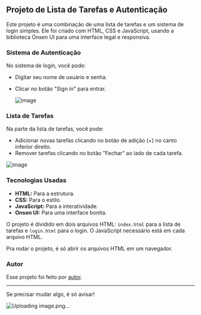 ## Projeto de Lista de Tarefas e Autenticação

Este projeto é uma combinação de uma lista de tarefas e um sistema de login simples. Ele foi criado com HTML, CSS e JavaScript, usando a biblioteca Onsen UI para uma interface legal e responsiva.

### Sistema de Autenticação

No sistema de login, você pode:

- Digitar seu nome de usuário e senha.
- Clicar no botão "Sign in" para entrar.

  ![image](https://github.com/HugoDevSouza/onsen_Ui/assets/91148255/da814235-eab2-4d55-b1c2-0078700a1d1d)




### Lista de Tarefas

Na parte da lista de tarefas, você pode:

- Adicionar novas tarefas clicando no botão de adição (+) no canto inferior direito.
- Remover tarefas clicando no botão "Fechar" ao lado de cada tarefa.

  
![image](https://github.com/HugoDevSouza/onsen_Ui/assets/91148255/3eba1c42-9202-4786-8d2d-c798f10a3638)




### Tecnologias Usadas

- **HTML:** Para a estrutura.
- **CSS:** Para o estilo.
- **JavaScript:** Para a interatividade.
- **Onsen UI:** Para uma interface bonita.

O projeto é dividido em dois arquivos HTML: `index.html` para a lista de tarefas e `login.html` para o login. O JavaScript necessário está em cada arquivo HTML.

Pra rodar o projeto, é só abrir os arquivos HTML em um navegador.

### Autor

Esse projeto foi feito por [autor](https://exemplo.com).

--- 

Se precisar mudar algo, é só avisar!


![Uploading image.png…]()
